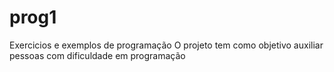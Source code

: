 # prog1
Exercicios e exemplos de programação
O projeto tem como objetivo auxiliar pessoas com dificuldade em programação
